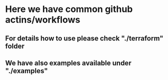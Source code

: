 # Here we have common github actins/workflows

## For details how to use please check "./terraform" folder

## We have also examples available under "./examples"
